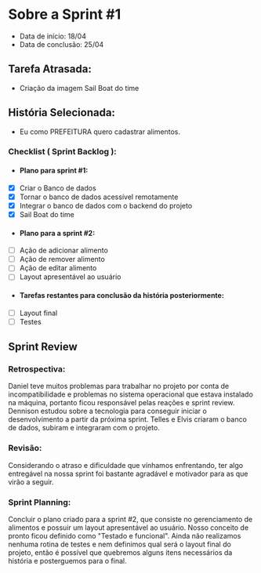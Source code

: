 # Sobre a Sprint #1

* Data de início: 18/04
* Data de conclusão: 25/04

## Tarefa Atrasada: 

* Criação da imagem Sail Boat do time

## História Selecionada:

* Eu como PREFEITURA quero cadastrar alimentos.

### Checklist ( Sprint Backlog ):

* ####  Plano para sprint #1: 

- [x] Criar o Banco de dados
- [x] Tornar o banco de dados acessível remotamente
- [x] Integrar o banco de dados com o backend do projeto
- [x] Sail Boat do time

* #### Plano para a sprint #2:

- [ ] Ação de adicionar alimento
- [ ] Ação de remover alimento
- [ ] Ação de editar alimento
- [ ] Layout apresentável ao usuário

* #### Tarefas restantes para conclusão da história posteriormente:

- [ ] Layout final
- [ ] Testes

## Sprint Review

### Retrospectiva:

Daniel teve muitos problemas para trabalhar no projeto por conta de incompatibilidade e problemas no sistema operacional que estava instalado na máquina, portanto ficou responsável pelas reações e sprint review.
Dennison estudou sobre a tecnologia para conseguir iniciar o desenvolvimento a partir da próxima sprint.
Telles e Elvis criaram o banco de dados, subiram e integraram com o projeto.

### Revisão:

Considerando o atraso e dificuldade que vínhamos enfrentando, ter algo entregável na nossa sprint foi bastante agradável e motivador para as que virão a seguir.

### Sprint Planning:

Concluir o plano criado para a sprint #2, que consiste no gerenciamento de alimentos e possuir um layout apresentável ao usuário. Nosso conceito de pronto ficou definido como "Testado e funcional". Ainda não realizamos nenhuma rotina de testes e nem definimos qual será o layout final do projeto, então é possível que quebremos alguns itens necessários da história e posterguemos para o final.
